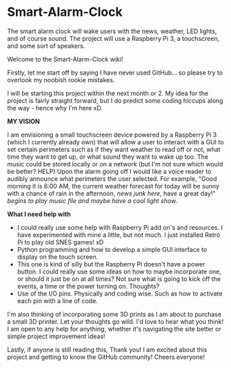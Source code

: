 # Smart-Alarm-Clock
The smart alarm clock will wake users with the news, weather, LED lights, and of course sound. The project will use a Raspberry Pi 3, a touchscreen, and some sort of speakers. 

Welcome to the Smart-Alarm-Clock wiki!

Firstly, let me start off by saying I have never used GitHub... so please try to overlook my noobish rookie mistakes.

I will be starting this project within the next month or 2. My idea for the project is fairly straight forward, but I do predict some coding hiccups along the way - hence why I'm here xD. 

**MY VISION**

I am envisioning a small touchscreen device powered by a Raspberry Pi 3 (which I currently already own) that will allow a user to interact with a GUI to set certain perimeters such as if they want weather to read off or not, what time they want to get up, or what sound they want to wake up too. The music could be stored locally or on a network (but I'm not sure which would be better? HELP) Upon the alarm going off I would like a voice reader to audibly announce what perimeters the user selected. For example, "Good morning it is 6:00 AM, the current weather forecast for today will be sunny with a chance of rain in the afternoon, *news junk here*, have a great day!" *begins to play music file and maybe have a cool light show*. 

**What I need help with**
* I could really use some help with Raspberry Pi add on's and resources. I have experimented with mine a little, but not much. I just installed Retro Pi to play old SNES games! xD 
* Python programming and how to develop a simple GUI interface to display on the touch screen.
* This one is kind of silly but the Raspberry Pi doesn't have a power button. I could really use some ideas on how to maybe incorporate one, or should it just be on at all times? Not sure what is going to kick off the events, a time or the power turning on. Thoughts?
* Use of the I/O pins. Physically and coding wise. Such as how to activate each pin with a line of code.

I'm also thinking of incorporating some 3D prints as I am about to purchase a small 3D printer. Let your thoughts go wild. I'd love to hear what you think! I am open to any help for anything, whether it's navigating the site better or simple project improvement ideas!

Lastly, if anyone is still reading this, Thank you! I am excited about this project and getting to know the GitHub community! Cheers everyone!
